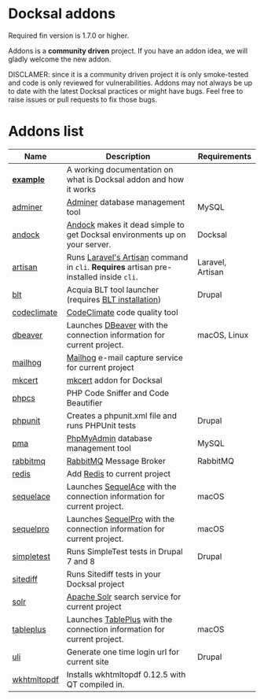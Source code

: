 # Docksal addons

Required fin version is 1.7.0 or higher.

Addons is a **community driven** project. If you have an addon idea, we will gladly welcome the new addon.

DISCLAMER: since it is a community driven project it is only smoke-tested and code is only reviewed for vulnerabilities. Addons may not always be up to date with the latest Docksal practices or might have bugs. Feel free to raise issues or pull requests to fix those bugs.

# Addons list

|   Name	|  Description 	|  Requirements 	|
|--- |--- |--- |
|   **[example](example)**	|  A working documentation on what is Docksal addon and how it works 	|  |
|   [adminer](adminer) | [Adminer](https://www.adminer.org/) database management tool | MySQL |
|   [andock](andock) | [Andock](https://andock.readthedocs.io/en/latest/) makes it dead simple to get Docksal environments up on your server. | Docksal |
|   [artisan](artisan) | Runs [Laravel's Artisan](https://laravel.com/docs/artisan) command in `cli`. **Requires** artisan pre-installed inside `cli`. | Laravel, Artisan |
|   [blt](blt) | Acquia BLT tool launcher (requires [BLT installation](https://blog.docksal.io/docksal-and-acquia-blt-1552540a3b9f)) | Drupal |
|   [codeclimate](codeclimate) | [CodeClimate](https://codeclimate.com/) code quality tool | |
|   [dbeaver](dbeaver) | Launches [DBeaver](https://dbeaver.io/) with the connection information for current project. | macOS, Linux |
|   [mailhog](mailhog) | [Mailhog](https://github.com/mailhog/MailHog) e-mail capture service for current project |  |
|   [mkcert](mkcert) | [mkcert](https://github.com/FiloSottile/mkcert) addon for Docksal |  |
|   [phpcs](phpcs) | PHP Code Sniffer and Code Beautifier | |
|   [phpunit](phpunit) | Creates a phpunit.xml file and runs PHPUnit tests | Drupal |
|   [pma](pma) | [PhpMyAdmin](https://www.phpmyadmin.net/) database management tool | MySQL |
|   [rabbitmq](rabbitmq) | [RabbitMQ](https://www.rabbitmq.com/) Message Broker | RabbitMQ |
|   [redis](redis) | Add [Redis](https://redis.io/) to current project |  |
|   [sequelace](sequelace) | Launches [SequelAce](https://github.com/Sequel-Ace/Sequel-Ace) with the connection information for current project. | macOS |
|   [sequelpro](sequelpro) | Launches [SequelPro](https://www.sequelpro.com) with the connection information for current project. | macOS |
|   [simpletest](simpletest) | Runs SimpleTest tests in Drupal 7 and 8 | Drupal |
|   [sitediff](sitediff) | Runs Sitediff tests in your Docksal project | |
|   [solr](solr) | [Apache Solr](http://lucene.apache.org/solr/) search service for current project |  |
|   [tableplus](tableplus) | Launches [TablePlus](https://www.tableplus.com) with the connection information for current project. | macOS |
|   [uli](uli) | Generate one time login url for current site | Drupal |
|   [wkhtmltopdf](wkhtmltopdf) | Installs wkhtmltopdf 0.12.5 with QT compiled in. |  |
